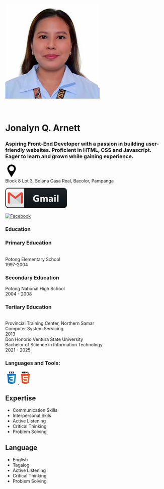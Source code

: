 <img src= "https://raw.githubusercontent.com/arnettjo211/arnettjo211/refs/heads/main/ID-PIC.png">
<h1>
  <br>
  Jonalyn Q. Arnett
  <br>
</h1>

### Aspiring Front-End Developer with a passion in building user-friendly websites. Proficient in HTML, CSS and Javascript. Eager to learn and grown while gaining experience. 




<img src= "https://raw.githubusercontent.com/arnettjo211/arnettjo211/refs/heads/main/location-icon.png"
alt = "Location" width= "40" height= "40" class= "center"> 
<br> Block 8 Lot 3, Solana Casa Real, Bacolor, Pampanga


<a href= "jtqa2112@gmail.com" target="_blank"><img src= "https://raw.githubusercontent.com/MikeCodesDotNET/ColoredBadges/master/svg/social/gmail.svg"><br></a>

 <a href = "https://www.facebook.com/share/1A63qoXj9i/" target="_blank"><img src= "https://upload.wikimedia.org/wikipedia/commons/thumb/b/b8/2021_Facebook_icon.svg/2048px-2021_Facebook_icon.svg.png"
alt = "Facebook" width= "40" height= "40" class= "center"></a>

### Education
<h3>Primary Education </h3> <br>
Potong Elementary School <br>
1997-2004 <br>
<h3>Secondary Education </h3>
Potong National High School <br>
2004 - 2008
<h3>Tertiary Education </h3> <br>
Provincial Training Center, Northern Samar <br>
Computer System Servicing <br>
2013 <br>
Don Honorio Ventura State University <br>
Bachelor of Science in Information Technology <br>
2021 - 2025


<h3 align="left">Languages and Tools:</h3>
<p align="left"> <a href="https://www.w3schools.com/css/" 
target="_blank" rel="noreferrer">
<img src="https://raw.githubusercontent.com/devicons/devicon/master/icons/css3/css3-original-wordmark.svg" 
alt="css3" width="40" height="40"/> </a>
<a href="https://www.w3.org/html/" target="_blank" rel="noreferrer"> 
<img src="https://raw.githubusercontent.com/devicons/devicon/master/icons/html5/html5-original-wordmark.svg"
 alt="html5" width="40" height="40"/> </a> </p>





## Expertise 

* Communication Skills
* Interpersonal Skils
* Active Listening
* Critical Thinking
* Problem Solving

## Language

* English
* Tagalog
* Active Listening
* Critical Thinking
* Problem Solving
